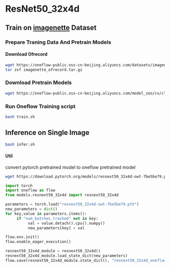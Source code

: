 # ResNet50_32x4d

## Train on [imagenette](https://github.com/fastai/imagenette) Dataset

### Prepare Traning Data And Pretrain Models

#### Download Ofrecord

```bash
wget https://oneflow-public.oss-cn-beijing.aliyuncs.com/datasets/imagenette_ofrecord.tar.gz
tar zxf imagenette_ofrecord.tar.gz
```

### Download Pretrain Models

```bash
wget https://oneflow-public.oss-cn-beijing.aliyuncs.com/model_zoo/cv/classification/resnext50_32x4d/resnext50_32x4d_oneflow_model.tar.gz
```

### Run Oneflow Training script

```bash
bash train.sh
```


## Inference on Single Image

```bash
bash infer.sh
```

#### Util

convert pytorch pretrained model to oneflow pretrained model

```sh
wget https://download.pytorch.org/models/resnext50_32x4d-owt-7be5be79.pth
```

```python
import torch
import oneflow as flow 
from models.resnext50_32x4d import resnext50_32x4d

parameters = torch.load("resnext50_32x4d-owt-7be5be79.pth")
new_parameters = dict()
for key,value in parameters.items():
     if "num_batches_tracked" not in key:
          val = value.detach().cpu().numpy()
          new_parameters[key] = val

flow.env.init()
flow.enable_eager_execution()

resnext50_32x4d_module = resnext50_32x4d()
resnext50_32x4d_module.load_state_dict(new_parameters)
flow.save(resnext50_32x4d_module.state_dict(), "resnext50_32x4d_oneflow_model")
```
